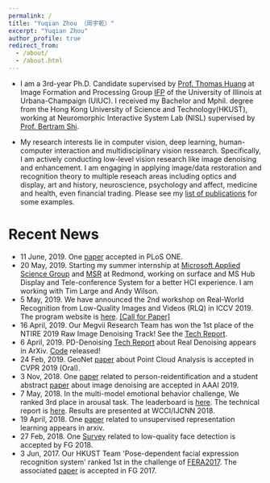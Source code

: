 ```yaml
---
permalink: /
title: "Yuqian Zhou （周宇乾）"
excerpt: "Yuqian Zhou"
author_profile: true
redirect_from: 
  - /about/
  - /about.html
---
```



* I am a 3rd-year Ph.D. Candidate supervised by [Prof. Thomas Huang](https://scholar.google.com/citations?user=rGF6-WkAAAAJ&hl=en&oi=ao) at Image Formation and Processing Group [IFP](http://ifp-uiuc.github.io/) of the University of Illinois at Urbana-Champaign (UIUC). I received my Bachelor and Mphil. degree from the Hong Kong University of Science and Technology(HKUST), working at Neuromorphic Interactive System Lab (NISL) supervised by [Prof. Bertram Shi](http://www.ee.ust.hk/~eebert/). 

* My research interests lie in computer vision, deep learning, human-computer interaction and multidisciplinary vision ressearch. Specifically, I am actively conducting low-level vision research like image denoising and enhancement. I am engaging in applying image/data restoration and recognition theory to multiple reseach areas including optics and display, art and history, neuroscience, psychology and affect, medicine and health, even financial trading. Please see my [list of publications](https://yzhouas.github.io/publications/) for some examples.


# Recent News
* 11 June, 2019. One [paper](https://journals.plos.org/plosone/article?id=10.1371/journal.pone.0218942) accepted in PLoS ONE.
* 20 May, 2019. Starting my summer internship at [Microsoft Applied Science Group](https://www.microsoft.com/en-us/research/lab/applied-sciences-group/) and [MSR](https://www.microsoft.com/en-us/research/) at Redmond, working on surface and MS Hub Display and Tele-conference System for a better HCI experience. I am working with Tim Large and Andy Wilson.
* 5 May, 2019. We have announced the 2nd workshop on Real-World Recognition from Low-Quality Images and Videos (RLQ) in ICCV 2019. The program website is [here](http://forlq.org/). [[Call for Paper]](http://forlq.org/)
* 16 April, 2019. Our Megvii Research Team has won the 1st place of the NTIRE 2019 Raw Image Denoising Track! See the [Tech Report](https://arxiv.org/abs/1904.12945).
* 6 April, 2019. PD-Denoising [Tech Report](https://arxiv.org/pdf/1904.03485.pdf) about Real Denoising appears in ArXiv. [Code](https://github.com/yzhouas/PD-Denoising-pytorch) released! 
* 24 Feb, 2019. GeoNet [paper](https://arxiv.org/abs/1901.00680) about Point Cloud Analysis is accepted in CVPR 2019 (Oral).
* 3 Nov, 2018. One [paper](https://arxiv.org/abs/1804.05275) related to person-reidentification and a student abstract [paper](https://www.aaai.org/Papers/AAAI/2019/SA-ZhouY.332.pdf) about image denoising are accepted in AAAI 2019.
* 7 May, 2018. In the multi-model emotional behavior challenge, We ranked 3rd place in arousal task. The leaderboard is [here](https://www2.informatik.uni-hamburg.de/wtm/OMG-EmotionChallenge/#). The technical report is [here](https://arxiv.org/abs/1805.00625).  Results are presented at WCCI/IJCNN 2018.
* 19 April, 2018. One [paper](https://arxiv.org/abs/1804.07353) related to unsupervised representation learning appears in arxiv.
* 27 Feb, 2018. One [Survey](https://ieeexplore.ieee.org/abstract/document/8373914) related to low-quality face detection is accepted by FG 2018.
* 3 Jun, 2017. Our HKUST Team 'Pose-dependent facial expression recognition system' ranked 1st in the challenge of [FERA2017](https://arxiv.org/abs/1702.04174). The associated [paper](https://ieeexplore.ieee.org/abstract/document/7961835) is accepted in FG 2017.

